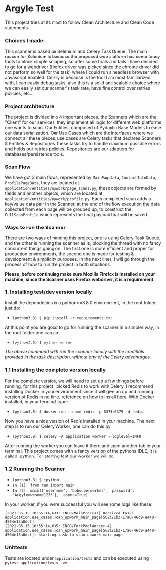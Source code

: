 # Argyle Test

This project tries at its most to follow Clean Architecture and Clean Code statements.

### Choices I made:

This scanner is based on Selenium and Celery Task Queue. The main reason for Selenium is because the proposed web platform has some fancy tools to block simple scraping, so after some trials and fails I have decided to go for a webdriver (firefox driver was picked since the chrome driver did not perform so well for the task) where I could run a headless browser with Javascript enabled. Celery is because is the tool I am most familiarized with, I can easily debug tasks, also this is a solid and scalable choice where we can easily set our scanner's task rate, have fine control over retries policies, etc...

### Project architecture

The project is divided into 4 important pieces, the Scanners which are the "Client" for our services, they implement all logic for different web platforms one wants to scan. Our Entities, composed of Pydantic Base Models to ease our data serialization. Our Use Cases which are the interfaces where we connect all these pieces, use cases are Celery tasks that declares Scanners & Entities & Repositories, these tasks try to handle maximum possible errors and holds our retries policies. Repositories are our adapters for databases/persistence tools.

### Scan Flow

We have got 3 main flows, represented by `MainPageData`, `ContactInfoData`, `ProfilePageData`, they are located at `application/entities/upwork/page_scans.py`, these objects are formed by fields and another objects, which are located at `application/entities/upwork/profile.py`. Each completed scan adds a key/value data pair in the Scanner, at the end of the flow execution the data collected from each page will be grouped up, to construct the `FullScanProfile` which represents the final payload that will be saved.

### Ways to run the Scanner

There are two ways of running this project, one is using Celery Task Queue, and the other is running the scanner as is, blocking the thread with no fancy concurrent things going on. The first one is more efficient and proper for production environments, the second one is made for testing & development & simplicity purposes. In the next lines, I will go through the process of how to run the project in both situations.

**Please, before continuing make sure Mozilla Firefox is installed on your machine, since the Scanner uses Firefox webdriver, it is a requirement.**

### 1. Installing test/dev version locally

Install the dependecies in a python>=3.8.0 environment, in the root folder just do:

- `(python3.8) $ pip install -r requirements.txt`

At this point you are good to go for running the scanner in a simpler way, in the root folder one can do:

- `(python3.8) $ python -m run`

_The above command with run the scanner locally with the creditials provided in the task description, without any of the Celery advantages._

### 1.1 Installing the complete version locally

For the complete version, we will need to set up a few things before running, for this project I picked Redis to work with Celery. I recommend installing Docker in your environment since it will give an up and running version of Redis in no time, reference on how to install [here](https://docs.docker.com/engine/install/ubuntu/). With Docker installed, in your terminal type:

- `(python3.8) $ docker run --name redis -p 6379:6379 -d redis`

Now you have a nice version of Redis installed in your machine. The next step is to run our Celery Worker, one can do this by:

- `(python3.8) $ celery -A application worker --loglevel=INFO`

After running the worker you can leave it there and open another tab in your terminal. This project comes with a fancy version of the pythons IDLE, it is called ipython. For starting test our worker we will do:

### 1.2 Running the Scanner

- `(python3.8) $ ipython`
- `In [1]: from run import main`
- `In [2]: main({'username': 'bobsuperworker', 'password': 'Argyleawesome123!'}, _async=True)`

In your worker, if you were successful you will see some logs like these:

```
[2021-05-15 10:55:14,633: INFO/MainProcess] Received task: application.use_cases.scan_upwork_main_page[562b21b3-17a0-46c9-a440-4504e13a0dcf]
[2021-05-15 10:55:14,635: INFO/ForkPoolWorker-4] application.use_cases.scan_upwork_main_page[562b21b3-17a0-46c9-a440-4504e13a0dcf]: starting task to scan upwork main page
```

### Unittests

Tests are located under `application/tests` and can be executed using `pytest application/tests -vv`
